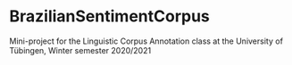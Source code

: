 # BrazilianSentimentCorpus
Mini-project for the Linguistic Corpus Annotation class at the University of Tübingen, Winter semester 2020/2021

